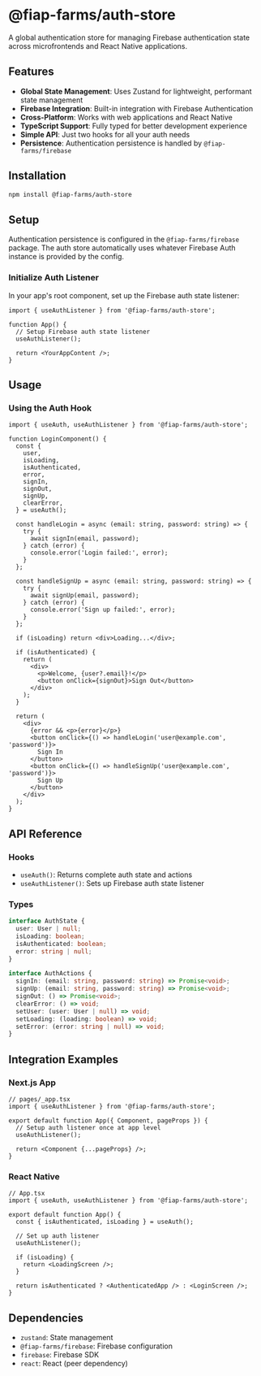 # @fiap-farms/auth-store

A global authentication store for managing Firebase authentication state across microfrontends and React Native applications.

## Features

- **Global State Management**: Uses Zustand for lightweight, performant state management
- **Firebase Integration**: Built-in integration with Firebase Authentication
- **Cross-Platform**: Works with web applications and React Native
- **TypeScript Support**: Fully typed for better development experience
- **Simple API**: Just two hooks for all your auth needs
- **Persistence**: Authentication persistence is handled by `@fiap-farms/firebase`

## Installation

```bash
npm install @fiap-farms/auth-store
```

## Setup

Authentication persistence is configured in the `@fiap-farms/firebase` package. The auth store automatically uses whatever Firebase Auth instance is provided by the config.

### Initialize Auth Listener

In your app's root component, set up the Firebase auth state listener:

```tsx
import { useAuthListener } from '@fiap-farms/auth-store';

function App() {
  // Setup Firebase auth state listener
  useAuthListener();

  return <YourAppContent />;
}
```

## Usage

### Using the Auth Hook

```tsx
import { useAuth, useAuthListener } from '@fiap-farms/auth-store';

function LoginComponent() {
  const {
    user,
    isLoading,
    isAuthenticated,
    error,
    signIn,
    signOut,
    signUp,
    clearError,
  } = useAuth();

  const handleLogin = async (email: string, password: string) => {
    try {
      await signIn(email, password);
    } catch (error) {
      console.error('Login failed:', error);
    }
  };

  const handleSignUp = async (email: string, password: string) => {
    try {
      await signUp(email, password);
    } catch (error) {
      console.error('Sign up failed:', error);
    }
  };

  if (isLoading) return <div>Loading...</div>;

  if (isAuthenticated) {
    return (
      <div>
        <p>Welcome, {user?.email}!</p>
        <button onClick={signOut}>Sign Out</button>
      </div>
    );
  }

  return (
    <div>
      {error && <p>{error}</p>}
      <button onClick={() => handleLogin('user@example.com', 'password')}>
        Sign In
      </button>
      <button onClick={() => handleSignUp('user@example.com', 'password')}>
        Sign Up
      </button>
    </div>
  );
}
```

## API Reference

### Hooks

- `useAuth()`: Returns complete auth state and actions
- `useAuthListener()`: Sets up Firebase auth state listener

### Types

```typescript
interface AuthState {
  user: User | null;
  isLoading: boolean;
  isAuthenticated: boolean;
  error: string | null;
}

interface AuthActions {
  signIn: (email: string, password: string) => Promise<void>;
  signUp: (email: string, password: string) => Promise<void>;
  signOut: () => Promise<void>;
  clearError: () => void;
  setUser: (user: User | null) => void;
  setLoading: (loading: boolean) => void;
  setError: (error: string | null) => void;
}
```

## Integration Examples

### Next.js App

```tsx
// pages/_app.tsx
import { useAuthListener } from '@fiap-farms/auth-store';

export default function App({ Component, pageProps }) {
  // Setup auth listener once at app level
  useAuthListener();

  return <Component {...pageProps} />;
}
```

### React Native

```tsx
// App.tsx
import { useAuth, useAuthListener } from '@fiap-farms/auth-store';

export default function App() {
  const { isAuthenticated, isLoading } = useAuth();

  // Set up auth listener
  useAuthListener();

  if (isLoading) {
    return <LoadingScreen />;
  }

  return isAuthenticated ? <AuthenticatedApp /> : <LoginScreen />;
}
```

## Dependencies

- `zustand`: State management
- `@fiap-farms/firebase`: Firebase configuration
- `firebase`: Firebase SDK
- `react`: React (peer dependency)